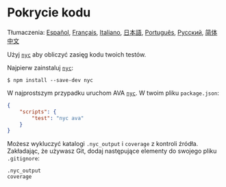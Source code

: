 # Pokrycie kodu

Tłumaczenia: [Español](https://github.com/avajs/ava-docs/blob/master/es_ES/docs/recipes/code-coverage.md), [Français](https://github.com/avajs/ava-docs/blob/master/fr_FR/docs/recipes/code-coverage.md), [Italiano](https://github.com/avajs/ava-docs/blob/master/it_IT/docs/recipes/code-coverage.md), [日本語](https://github.com/avajs/ava-docs/blob/master/ja_JP/docs/recipes/code-coverage.md), [Português](https://github.com/avajs/ava-docs/blob/master/pt_BR/docs/recipes/code-coverage.md), [Русский](https://github.com/avajs/ava-docs/blob/master/ru_RU/docs/recipes/code-coverage.md), [简体中文](https://github.com/avajs/ava-docs/blob/master/zh_CN/docs/recipes/code-coverage.md)

Użyj [`nyc`] aby obliczyć zasięg kodu twoich testów.

Najpierw zainstaluj [`nyc`]:

```
$ npm install --save-dev nyc
```

W najprostszym przypadku uruchom AVA [`nyc`]. W twoim pliku `package.json`:

```json
{
	"scripts": {
		"test": "nyc ava"
	}
}
```

Możesz wykluczyć katalogi `.nyc_output` i `coverage` z kontroli źródła. Zakładając, że używasz Git, dodaj następujące elementy do swojego pliku `.gitignore`:

```
.nyc_output
coverage
```

[`nyc`]: https://github.com/istanbuljs/nyc
